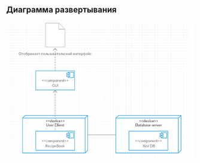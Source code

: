 Диаграмма развертывания
---

![Диаграмма развертывания](https://github.com/Belevic/Recipe_Book/blob/master/Documentation/Mockups/Deployment.png) 

